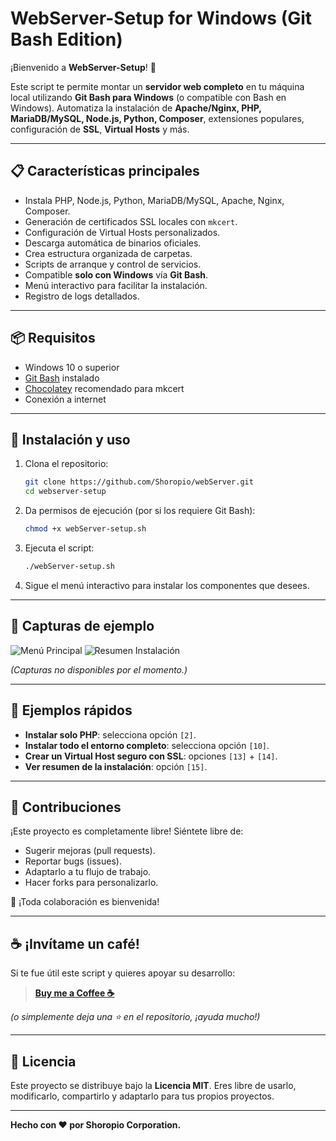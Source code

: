 # WebServer-Setup for Windows (Git Bash Edition)

¡Bienvenido a **WebServer-Setup**! 🚀

Este script te permite montar un **servidor web completo** en tu máquina local utilizando **Git Bash para Windows** (o compatible con Bash en Windows).
Automatiza la instalación de **Apache/Nginx, PHP, MariaDB/MySQL, Node.js, Python, Composer**, extensiones populares, configuración de **SSL**, **Virtual Hosts** y más.

---

## 📋 Características principales

- Instala PHP, Node.js, Python, MariaDB/MySQL, Apache, Nginx, Composer.
- Generación de certificados SSL locales con `mkcert`.
- Configuración de Virtual Hosts personalizados.
- Descarga automática de binarios oficiales.
- Crea estructura organizada de carpetas.
- Scripts de arranque y control de servicios.
- Compatible **solo con Windows** vía **Git Bash**.
- Menú interactivo para facilitar la instalación.
- Registro de logs detallados.

---

## 📦 Requisitos

- Windows 10 o superior
- [Git Bash](https://gitforwindows.org/) instalado
- [Chocolatey](https://chocolatey.org/) recomendado para mkcert
- Conexión a internet

---

## 🚀 Instalación y uso

1. Clona el repositorio:

   ```bash
   git clone https://github.com/Shoropio/webServer.git
   cd webserver-setup
   ```

2. Da permisos de ejecución (por si los requiere Git Bash):

   ```bash
   chmod +x webServer-setup.sh
   ```

3. Ejecuta el script:

   ```bash
   ./webServer-setup.sh
   ```

4. Sigue el menú interactivo para instalar los componentes que desees.

---

## 📸 Capturas de ejemplo

![Menú Principal](docs/screenshots/main-menu.png)
![Resumen Instalación](docs/screenshots/installation-summary.png)

_(Capturas no disponibles por el momento.)_

---

## 💬 Ejemplos rápidos

- **Instalar solo PHP**: selecciona opción `[2]`.
- **Instalar todo el entorno completo**: selecciona opción `[10]`.
- **Crear un Virtual Host seguro con SSL**: opciones `[13]` + `[14]`.
- **Ver resumen de la instalación**: opción `[15]`.

---

## 🤝 Contribuciones

¡Este proyecto es completamente libre!
Siéntete libre de:

- Sugerir mejoras (pull requests).
- Reportar bugs (issues).
- Adaptarlo a tu flujo de trabajo.
- Hacer forks para personalizarlo.

🔧 ¡Toda colaboración es bienvenida!

---

## ☕ ¡Invítame un café!

Si te fue útil este script y quieres apoyar su desarrollo:

> **[Buy me a Coffee ☕](https://buymeacoffee.com/shoropio)**

_(o simplemente deja una ⭐️ en el repositorio, ¡ayuda mucho!)_

---

## 📄 Licencia

Este proyecto se distribuye bajo la **Licencia MIT**.
Eres libre de usarlo, modificarlo, compartirlo y adaptarlo para tus propios proyectos.

---

**Hecho con ❤️ por Shoropio Corporation.**
